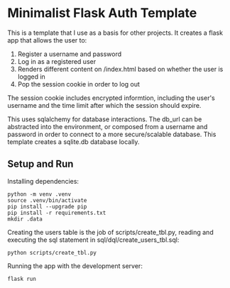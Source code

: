 # Minimalist Flask Auth Template

This is a template that I use as a basis for other projects. It creates a flask app that allows the user to:

1. Register a username and password
2. Log in as a registered user
3. Renders different content on /index.html based on whether the user is logged in
4. Pop the session cookie in order to log out

The session cookie includes encrypted informtion, including the user's username and the time limit after which the session should expire. 

This uses sqlalchemy for database interactions. The db_url can be abstracted into the environment, or composed from a username and password in order to connect to a more secure/scalable database. This template creates a sqlite.db database locally. 

## Setup and Run

Installing dependencies:

```
python -m venv .venv
source .venv/bin/activate
pip install --upgrade pip
pip install -r requirements.txt
mkdir .data
```

Creating the users table is the job of scripts/create_tbl.py, reading and executing the sql statement in sql/dql/create_users_tbl.sql:

```
python scripts/create_tbl.py
```

Running the app with the development server:

```
flask run
```